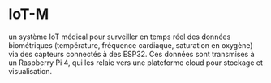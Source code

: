 # IoT-M
un système IoT médical pour surveiller en temps réel des données biométriques (température, fréquence cardiaque, saturation en oxygène) via des capteurs connectés à des ESP32. Ces données sont transmises à un Raspberry Pi 4, qui les relaie vers une plateforme cloud pour stockage et visualisation.
